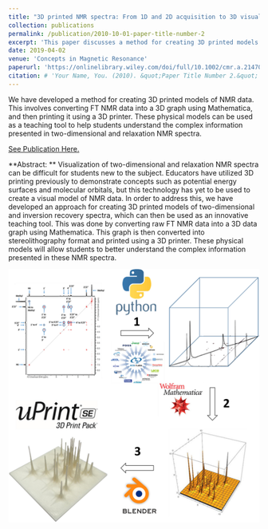 ```yaml
---
title: "3D printed NMR spectra: From 1D and 2D acquisition to 3D visualization"
collection: publications
permalink: /publication/2010-10-01-paper-title-number-2
excerpt: 'This paper discusses a method for creating 3D printed models of NMR data using Mathematica and a 3D printer, which can serve as a helpful teaching tool for students to understand complex information in NMR spectra.'
date: 2019-04-02
venue: 'Concepts in Magnetic Resonance'
paperurl: 'https://onlinelibrary.wiley.com/doi/full/10.1002/cmr.a.21470'
citation: # 'Your Name, You. (2010). &quot;Paper Title Number 2.&quot; <i>Journal 1</i>. 1(2).'
---
```


We have developed a method for creating 3D printed models of NMR data. This involves converting FT NMR data into a 3D graph using Mathematica, and then printing it using a 3D printer. These physical models can be used as a teaching tool to help students understand the complex information presented in two-dimensional and relaxation NMR spectra.

[See Publication Here.](https://onlinelibrary.wiley.com/doi/full/10.1002/cmr.a.21470)

**Abstract: ** Visualization of two-dimensional and relaxation NMR spectra can be difficult for students new to the subject. Educators have utilized 3D printing previously to demonstrate concepts such as potential energy surfaces and molecular orbitals, but this technology has yet to be used to create a visual model of NMR data. In order to address this, we have developed an approach for creating 3D printed models of two-dimensional and inversion recovery spectra, which can then be used as an innovative teaching tool. This was done by converting raw FT NMR data into a 3D data graph using Mathematica. This graph is then converted into stereolithography format and printed using a 3D printer. These physical models will allow students to better understand the complex information presented in these NMR spectra.

![Main](/images/TOC-2.jpg)
